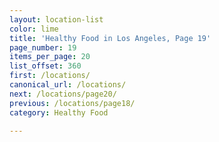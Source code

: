 ```yaml
---
layout: location-list
color: lime
title: 'Healthy Food in Los Angeles, Page 19'
page_number: 19
items_per_page: 20
list_offset: 360
first: /locations/
canonical_url: /locations/
next: /locations/page20/
previous: /locations/page18/
category: Healthy Food

---
```

